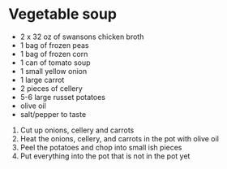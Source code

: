 # Vegetable soup

- 2 x 32 oz of swansons chicken broth
- 1 bag of frozen peas
- 1 bag of frozen corn
- 1 can of tomato soup
- 1 small yellow onion
- 1 large carrot
- 2 pieces of cellery
- 5-6 large russet potatoes
- olive oil
- salt/pepper to taste

1. Cut up onions, cellery and carrots
2. Heat the onions, cellery, and carrots in the pot with olive oil
3. Peel the potatoes and chop into small ish pieces
4. Put everything into the pot that is not in the pot yet
